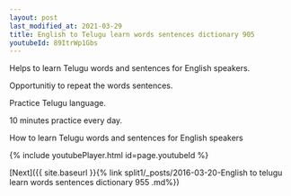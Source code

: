 ```yaml
---
layout: post
last_modified_at: 2021-03-29
title: English to Telugu learn words sentences dictionary 905 
youtubeId: 89ItrWp1Gbs
---
```

 
 
Helps to learn Telugu words and sentences for English speakers.

Opportunitiy to repeat the words sentences. 

Practice Telugu language. 
 
10 minutes practice every day. 
 
How to learn Telugu words and sentences for English speakers 
 
{% include youtubePlayer.html id=page.youtubeId %}
 
 
[Next]({{ site.baseurl }}{% link  split1/_posts/2016-03-20-English to telugu learn words sentences dictionary 955 .md%})
 
